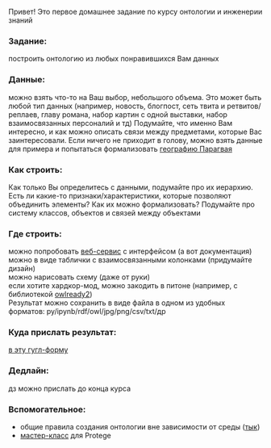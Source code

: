 Привет! Это первое домашнее задание по курсу онтологии и инженерии знаний<br>
### Задание: 
построить онтологию из любых понравившихся Вам данных<br>

### Данные: 
можно взять что-то на Ваш выбор, небольшого объема. Это может быть любой тип данных
(например, новость, блогпост, сеть твита и ретвитов/реплаев, главу романа, набор картин с одной выставки, набор взаимосвязанных персоналий и тд)
Подумайте, что именно Вам интересно, и как можно описать связи между предметами, которые Вас заинтересовали.
Если ничего не приходит в голову, можно взять данные для примера и попытаться формализовать [географию Парагвая](https://ru.wikipedia.org/wiki/%D0%93%D0%B5%D0%BE%D0%B3%D1%80%D0%B0%D1%84%D0%B8%D1%8F_%D0%9F%D0%B0%D1%80%D0%B0%D0%B3%D0%B2%D0%B0%D1%8F)

### Как строить:
Как только Вы определитесь с данными, подумайте про их иерархию. Есть ли какие-то признаки/характеристики, которые позволяют объединить элементы?
Как их можно формализовать? Подумайте про систему классов, объектов и связей между объектами

### Где строить:
можно попробовать [веб-сервис](https://protege.stanford.edu/products.php#web-protege) с интерфейсом (а вот документация)<br>
можно в виде таблички с взаимосвязанными колонками (придумайте дизайн)<br>
можно нарисовать схему (даже от руки)<br>
если хотите хардкор-мод, можно закодить в питоне (например, с библиотекой [owlready2](https://pypi.org/project/Owlready2/))<br>
Результат можно сохранить в виде файла в одном из удобных форматов: py/ipynb/rdf/owl/jpg/png/csv/txt/др

### Куда прислать результат:
[в эту гугл-форму](https://forms.gle/T8HbyXPUD3hXBnqu8)

### Дедлайн:
дз можно прислать до конца курса

### Вспомогательное: 
- общие правила создания онтологии вне зависимости от среды ([тык](https://protege.stanford.edu/publications/ontology_development/ontology101.pdf))<br>
- [мастер-класс](https://protegewiki.stanford.edu/wiki/Protege4Pizzas10Minutes) для Protege <br>




